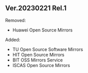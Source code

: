 ## Ver.20230221 Rel.1

Removed:

* Huawei Open Source Mirrors

Added:

* TU Open Source Software Mirrors
* HIT Open Source Mirrors
* BIT OSS Mirrors Service
* ISCAS Open Source Mirrors